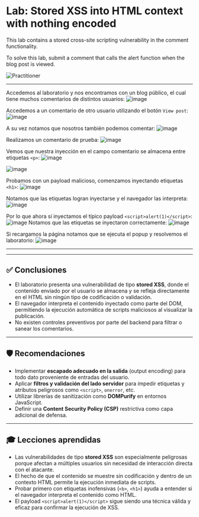 # Lab: Stored XSS into HTML context with nothing encoded  

This lab contains a stored cross-site scripting vulnerability in the comment functionality.  

To solve this lab, submit a comment that calls the alert function when the blog post is viewed.  

![Practitioner](https://img.shields.io/badge/level-Apprentice-green) 

---  

Accedemos al laboratorio y nos encontramos con un blog público, el cual tiene muchos comentarios de distintos usuarios:
![image](https://github.com/user-attachments/assets/897b6f67-6c9b-43ff-9f3c-90a4fe7f5849)

Accedemos a un comentario de otro usuario utilizando el botón `View post`:
![image](https://github.com/user-attachments/assets/6c1b6c3a-8442-4cec-b84d-bb85a4b5261f)

A su vez notamos que nosotros también podemos comentar:
![image](https://github.com/user-attachments/assets/5e783760-1038-40ca-9afd-88325e384182)



Realizamos un comentario de prueba:
![image](https://github.com/user-attachments/assets/9e471e7f-2ba1-4213-adf5-fac2f670fe55)





Vemos que nuestra inyección en el campo comentario se almacena entre etiquetas `<p>`:
![image](https://github.com/user-attachments/assets/7d49f56a-a55e-4a69-95e9-656ac7fe34bc)

![image](https://github.com/user-attachments/assets/7df45320-dd18-4f24-bf62-1899fd1ba4df)


Probamos con un payload malicioso, comenzamos inyectando etiquetas `<h1>`:
![image](https://github.com/user-attachments/assets/8053948d-56d1-4360-bf45-bfcc295c35f0)

Notamos que las etiquetas logran inyectarse y el navegador las interpreta:
![image](https://github.com/user-attachments/assets/472fe3ce-1a31-43b4-91d3-d9454cbfb4ae)

Por lo que ahora sí inyectamos el típico payload `<script>alert(1)</script>`:
![image](https://github.com/user-attachments/assets/318f7bea-7cb7-43fc-8b90-4168ec90bd19)
Notamos que las etiquetas se inyectaron correctamente:
![image](https://github.com/user-attachments/assets/a9a61589-5649-4df0-8266-001cb6d3d952)


Si recargamos la página notamos que se ejecuta el popup y resolvemos el laboratorio:
![image](https://github.com/user-attachments/assets/1bc9da43-7714-4f8a-b250-83ce02a9d88a)


---


---

## ✅ Conclusiones

- El laboratorio presenta una vulnerabilidad de tipo **stored XSS**, donde el contenido enviado por el usuario se almacena y se refleja directamente en el HTML sin ningún tipo de codificación o validación.
- El navegador interpreta el contenido inyectado como parte del DOM, permitiendo la ejecución automática de scripts maliciosos al visualizar la publicación.
- No existen controles preventivos por parte del backend para filtrar o sanear los comentarios.

---

## 🛡️ Recomendaciones

- Implementar **escapado adecuado en la salida** (output encoding) para todo dato proveniente de entradas del usuario.
- Aplicar **filtros y validación del lado servidor** para impedir etiquetas y atributos peligrosos como `<script>`, `onerror`, etc.
- Utilizar librerías de sanitización como **DOMPurify** en entornos JavaScript.
- Definir una **Content Security Policy (CSP)** restrictiva como capa adicional de defensa.

---

## 🎓 Lecciones aprendidas

- Las vulnerabilidades de tipo **stored XSS** son especialmente peligrosas porque afectan a múltiples usuarios sin necesidad de interacción directa con el atacante.
- El hecho de que el contenido se muestre sin codificación y dentro de un contexto HTML permite la ejecución inmediata de scripts.
- Probar primero con etiquetas inofensivas (`<b>`, `<h1>`) ayuda a entender si el navegador interpreta el contenido como HTML.
- El payload `<script>alert(1)</script>` sigue siendo una técnica válida y eficaz para confirmar la ejecución de XSS.






